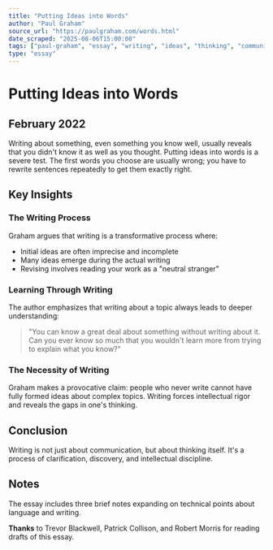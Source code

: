 ```yaml
---
title: "Putting Ideas into Words"
author: "Paul Graham"
source_url: "https://paulgraham.com/words.html"
date_scraped: "2025-08-06T15:00:00"
tags: ["paul-graham", "essay", "writing", "ideas", "thinking", "communication"]
type: "essay"
---
```


# Putting Ideas into Words

## February 2022

Writing about something, even something you know well, usually reveals that you didn't know it as well as you thought. Putting ideas into words is a severe test. The first words you choose are usually wrong; you have to rewrite sentences repeatedly to get them exactly right.

## Key Insights

### The Writing Process

Graham argues that writing is a transformative process where:

- Initial ideas are often imprecise and incomplete
- Many ideas emerge during the actual writing
- Revising involves reading your work as a "neutral stranger"

### Learning Through Writing

The author emphasizes that writing about a topic always leads to deeper understanding:

> "You can know a great deal about something without writing about it. Can you ever know so much that you wouldn't learn more from trying to explain what you know?"

### The Necessity of Writing

Graham makes a provocative claim: people who never write cannot have fully formed ideas about complex topics. Writing forces intellectual rigor and reveals the gaps in one's thinking.

## Conclusion

Writing is not just about communication, but about thinking itself. It's a process of clarification, discovery, and intellectual discipline.

## Notes

The essay includes three brief notes expanding on technical points about language and writing.

**Thanks** to Trevor Blackwell, Patrick Collison, and Robert Morris for reading drafts of this essay.